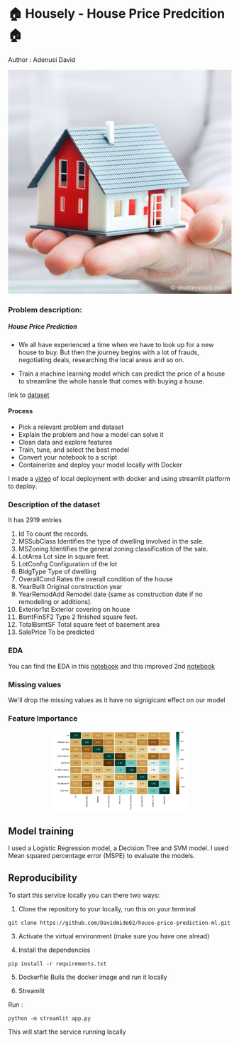 # 🏠 Housely - House Price Predcition 🏠

Author : Adenusi David

![House](./assests/house.jpeg "a house")

### Problem description:

##### House Price Prediction

- We all have experienced a time when we have to look up for a new house to buy. But then the journey begins with a lot of frauds, negotiating deals, researching the local areas and so on.

- Train a machine learning model which can predict the price of a house to streamline the whole hassle that comes with buying a house.

link to [dataset](https://media.geeksforgeeks.org/wp-content/uploads/20240905183434/HousePricePrediction.xlsx)

#### Process

- Pick a relevant problem and dataset
- Explain the problem and how a model can solve it
- Clean data and explore features
- Train, tune, and select the best model
- Convert your notebook to a script
- Containerize and deploy your model locally with Docker

I made a [video](./assests/demo.mp4) of local deployment with docker and using streamlit platform to deploy.

### Description of the dataset

It has 2919 entries

1. Id To count the records.
2. MSSubClass Identifies the type of dwelling involved in the sale.
3. MSZoning Identifies the general zoning classification of the sale.
4. LotArea Lot size in square feet.
5. LotConfig Configuration of the lot
6. BldgType Type of dwelling
7. OverallCond Rates the overall condition of the house
8. YearBuilt Original construction year
9. YearRemodAdd Remodel date (same as construction date if no remodeling or additions).
10. Exterior1st Exterior covering on house
11. BsmtFinSF2 Type 2 finished square feet.
12. TotalBsmtSF Total square feet of basement area
13. SalePrice To be predicted

### EDA

You can find the EDA in this [notebook](./notebooks/notebook.ipynb) and this improved 2nd [notebook](./notebooks/notebook1.ipynb)

### Missing values

We'll drop the missing values as it have no signigicant effect on our model

### Feature Importance

<div style="text-align:center;">
  <img src="./assests/feature_imp.png" alt="feature importance" style="width:300px;height:auto;">
</div>

## Model training
I used a Logistic Regression model, a Decision Tree and SVM model. I used Mean squared percentage error (MSPE) to evaluate the models.


## Reproducibility 

To start this service locally you can there two ways:
1. Clone the repository to your locally, run this on your terminal

```
git clone https://github.com/Davidmide02/house-price-prediction-ml.git

```
3. Activate the virtual environment (make sure you have one alread)

4. Install the dependencies 

```
pip install -r requirements.txt
```

5. Dockerfile
Buils the docker image and run it locally

6. Streamlit 

Run :
```
python -m streamlit app.py
```

This will start the service running locally